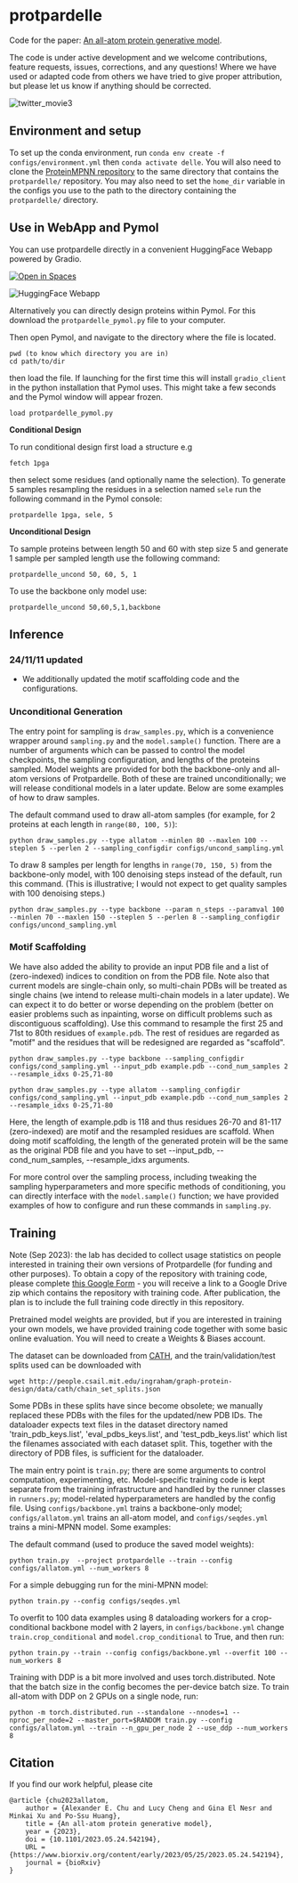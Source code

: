 # protpardelle

Code for the paper: [An all-atom protein generative model](https://www.biorxiv.org/content/10.1101/2023.05.24.542194v1.full).

The code is under active development and we welcome contributions, feature requests, issues, corrections, and any questions! Where we have used or adapted code from others we have tried to give proper attribution, but please let us know if anything should be corrected.


![twitter_movie3](https://github.com/ProteinDesignLab/protpardelle/assets/16140426/98ed76c4-114b-4fa7-ae8a-e661082c8cdf)


## Environment and setup

To set up the conda environment, run `conda env create -f configs/environment.yml` then `conda activate delle`. You will also need to clone the [ProteinMPNN repository](https://github.com/dauparas/ProteinMPNN) to the same directory that contains the `protpardelle/` repository. You may also need to set the `home_dir` variable in the configs you use to the path to the directory containing the `protpardelle/` directory.


## Use in WebApp and Pymol

You can use protpardelle directly in a convenient HuggingFace Webapp powered by Gradio. 

[![Open in Spaces](https://huggingface.co/datasets/huggingface/badges/resolve/main/open-in-hf-spaces-md-dark.svg)](https://huggingface.co/spaces/ProteinDesignLab/protpardelle)

![HuggingFace Webapp](https://i.imgur.com/JZTMPb1.png)

Alternatively you can directly design proteins within Pymol. 
For this download the `protpardelle_pymol.py` file to your computer. 

Then open Pymol, and navigate to the directory where the file is located. 

```
pwd (to know which directory you are in)
cd path/to/dir
```
then load the file. If launching for the first time this will install `gradio_client` in the python installation that Pymol uses. This might take a few seconds and the Pymol window will appear frozen.

```
load protpardelle_pymol.py
```

**Conditional Design**

To run conditional design first load a structure e.g
```
fetch 1pga
```

then select some residues (and optionally name the selection).
To generate 5 samples resampling the residues in a selection named `sele` run the following command in the Pymol console:
```
protpardelle 1pga, sele, 5
```

**Unconditional Design** 

To sample proteins between length 50 and 60 with step size 5 and generate 1 sample per sampled length use the following command:

```
protpardelle_uncond 50, 60, 5, 1
```

To use the backbone only model use:

```
protpardelle_uncond 50,60,5,1,backbone
```

## Inference 

### 24/11/11 updated
- We additionally updated the motif scaffolding code and the configurations.

### Unconditional Generation

The entry point for sampling is `draw_samples.py`, which is a convenience wrapper around `sampling.py` and the `model.sample()` function. There are a number of arguments which can be passed to control the model checkpoints, the sampling configuration, and lengths of the proteins sampled. Model weights are provided for both the backbone-only and all-atom versions of Protpardelle. Both of these are trained unconditionally; we will release conditional models in a later update. Below are some examples of how to draw samples.

The default command used to draw all-atom samples (for example, for 2 proteins at each length in `range(80, 100, 5)`):

`python draw_samples.py --type allatom --minlen 80 --maxlen 100 --steplen 5 --perlen 2 --sampling_configdir configs/uncond_sampling.yml`

To draw 8 samples per length for lengths in `range(70, 150, 5)` from the backbone-only model, with 100 denoising steps instead of the default, run this command. (This is illustrative; I would not expect to get quality samples with 100 denoising steps.)

`python draw_samples.py --type backbone --param n_steps --paramval 100 --minlen 70 --maxlen 150 --steplen 5 --perlen 8 --sampling_configdir configs/uncond_sampling.yml`

### Motif Scaffolding

We have also added the ability to provide an input PDB file and a list of (zero-indexed) indices to condition on from the PDB file. Note also that current models are single-chain only, so multi-chain PDBs will be treated as single chains (we intend to release multi-chain models in a later update). We can expect it to do better or worse depending on the problem (better on easier problems such as inpainting, worse on difficult problems such as discontiguous scaffolding). Use this command to resample the first 25 and 71st to 80th residues of `example.pdb`. The rest of residues are regarded as "motif" and the residues that will be redesigned are regarded as "scaffold".

`python draw_samples.py --type backbone --sampling_configdir configs/cond_sampling.yml --input_pdb example.pdb --cond_num_samples 2 --resample_idxs 0-25,71-80`  

`python draw_samples.py --type allatom --sampling_configdir configs/cond_sampling.yml --input_pdb example.pdb --cond_num_samples 2 --resample_idxs 0-25,71-80`

Here, the length of example.pdb is 118 and thus residues 26-70 and 81-117 (zero-indexed) are motif and the resampled residues are scaffold. When doing motif scaffolding, the length of the generated protein will be the same as the original PDB file and you have to set --input_pdb, --cond_num_samples, --resample_idxs arguments.

For more control over the sampling process, including tweaking the sampling hyperparameters and more specific methods of conditioning, you can directly interface with the `model.sample()` function; we have provided examples of how to configure and run these commands in `sampling.py`.

## Training

Note (Sep 2023): the lab has decided to collect usage statistics on people interested in training their own versions of Protpardelle (for funding and other purposes). To obtain a copy of the repository with training code, please complete [this Google Form](https://docs.google.com/forms/d/1WKMVbydLh6LIegc3HfwMQhgL2_qnrY7ks9FM_ylo4ts) - you will receive a link to a Google Drive zip which contains the repository with training code. After publication, the plan is to include the full training code directly in this repository.

Pretrained model weights are provided, but if you are interested in training your own models, we have provided training code together with some basic online evaluation. You will need to create a Weights & Biases account.

The dataset can be downloaded from [CATH](http://download.cathdb.info/cath/releases/all-releases/v4_3_0/non-redundant-data-sets/), and the train/validation/test splits used can be downloaded with

`wget http://people.csail.mit.edu/ingraham/graph-protein-design/data/cath/chain_set_splits.json`

Some PDBs in these splits have since become obsolete; we manually replaced these PDBs with the files for the updated/new PDB IDs. The dataloader expects text files in the dataset directory named 'train_pdb_keys.list', 'eval_pdbs_keys.list', and 'test_pdb_keys.list' which list the filenames associated with each dataset split. This, together with the directory of PDB files, is sufficient for the dataloader.

The main entry point is `train.py`; there are some arguments to control computation, experimenting, etc. Model-specific training code is kept separate from the training infrastructure and handled by the runner classes in `runners.py`; model-related hyperparameters are handled by the config file. Using `configs/backbone.yml` trains a backbone-only model; `configs/allatom.yml` trains an all-atom model, and `configs/seqdes.yml` trains a mini-MPNN model. Some examples:

The default command (used to produce the saved model weights):

`python train.py  --project protpardelle --train --config configs/allatom.yml --num_workers 8`

For a simple debugging run for the mini-MPNN model:

`python train.py --config configs/seqdes.yml`

To overfit to 100 data examples using 8 dataloading workers for a crop-conditional backbone model with 2 layers, in `configs/backbone.yml` change `train.crop_conditional` and `model.crop_conditional` to True, and then run:

`python train.py --train --config configs/backbone.yml --overfit 100 --num_workers 8`

Training with DDP is a bit more involved and uses torch.distributed. Note that the batch size in the config becomes the per-device batch size. To train all-atom with DDP on 2 GPUs on a single node, run:

`python -m torch.distributed.run --standalone --nnodes=1 --nproc_per_node=2 --master_port=$RANDOM train.py --config configs/allatom.yml --train --n_gpu_per_node 2 --use_ddp --num_workers 8`

## Citation

If you find our work helpful, please cite

```
@article {chu2023allatom,
    author = {Alexander E. Chu and Lucy Cheng and Gina El Nesr and Minkai Xu and Po-Ssu Huang},
    title = {An all-atom protein generative model},
    year = {2023},
    doi = {10.1101/2023.05.24.542194},
    URL = {https://www.biorxiv.org/content/early/2023/05/25/2023.05.24.542194},
    journal = {bioRxiv}
}
```

